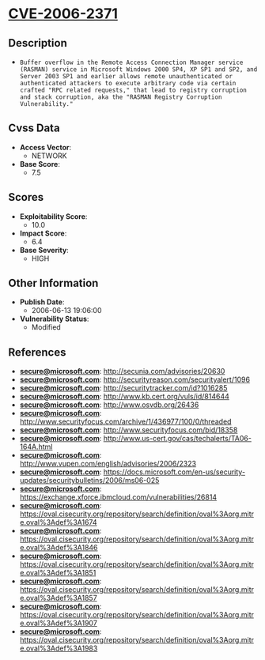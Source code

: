 
# [CVE-2006-2371](https://cve.mitre.org/cgi-bin/cvename.cgi?name=CVE-2006-2371)

## Description

- `Buffer overflow in the Remote Access Connection Manager service (RASMAN) service in Microsoft Windows 2000 SP4, XP SP1 and SP2, and Server 2003 SP1 and earlier allows remote unauthenticated or authenticated attackers to execute arbitrary code via certain crafted "RPC related requests," that lead to registry corruption and stack corruption, aka the "RASMAN Registry Corruption Vulnerability."`

## Cvss Data

- **Access Vector**:
  - NETWORK
- **Base Score**:
  - 7.5

## Scores

- **Exploitability Score**:
  - 10.0
- **Impact Score**:
  - 6.4
- **Base Severity**:
  - HIGH

## Other Information

- **Publish Date**:
  - 2006-06-13 19:06:00
- **Vulnerability Status**:
  - Modified

## References

- **secure@microsoft.com**: http://secunia.com/advisories/20630
- **secure@microsoft.com**: http://securityreason.com/securityalert/1096
- **secure@microsoft.com**: http://securitytracker.com/id?1016285
- **secure@microsoft.com**: http://www.kb.cert.org/vuls/id/814644
- **secure@microsoft.com**: http://www.osvdb.org/26436
- **secure@microsoft.com**: http://www.securityfocus.com/archive/1/436977/100/0/threaded
- **secure@microsoft.com**: http://www.securityfocus.com/bid/18358
- **secure@microsoft.com**: http://www.us-cert.gov/cas/techalerts/TA06-164A.html
- **secure@microsoft.com**: http://www.vupen.com/english/advisories/2006/2323
- **secure@microsoft.com**: https://docs.microsoft.com/en-us/security-updates/securitybulletins/2006/ms06-025
- **secure@microsoft.com**: https://exchange.xforce.ibmcloud.com/vulnerabilities/26814
- **secure@microsoft.com**: https://oval.cisecurity.org/repository/search/definition/oval%3Aorg.mitre.oval%3Adef%3A1674
- **secure@microsoft.com**: https://oval.cisecurity.org/repository/search/definition/oval%3Aorg.mitre.oval%3Adef%3A1846
- **secure@microsoft.com**: https://oval.cisecurity.org/repository/search/definition/oval%3Aorg.mitre.oval%3Adef%3A1851
- **secure@microsoft.com**: https://oval.cisecurity.org/repository/search/definition/oval%3Aorg.mitre.oval%3Adef%3A1857
- **secure@microsoft.com**: https://oval.cisecurity.org/repository/search/definition/oval%3Aorg.mitre.oval%3Adef%3A1907
- **secure@microsoft.com**: https://oval.cisecurity.org/repository/search/definition/oval%3Aorg.mitre.oval%3Adef%3A1983
